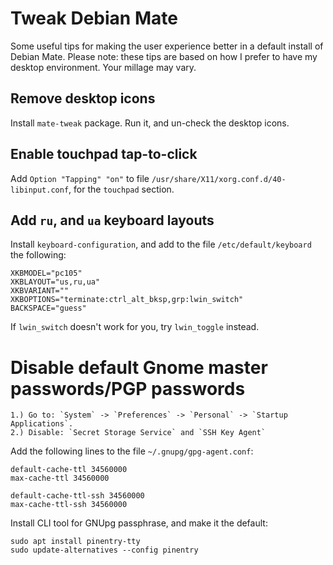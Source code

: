 # Tweak Debian Mate

Some useful tips for making the user experience better in a default install of Debian Mate. Please note: these tips are based on how I prefer to have my desktop environment. Your millage may vary.

## Remove desktop icons

Install `mate-tweak` package. Run it, and un-check the desktop icons.

## Enable touchpad tap-to-click

Add `Option "Tapping" "on"` to file `/usr/share/X11/xorg.conf.d/40-libinput.conf`, for the `touchpad` section.

## Add `ru`, and `ua` keyboard layouts

Install `keyboard-configuration`, and add to the file `/etc/default/keyboard` the following:

```
XKBMODEL="pc105"
XKBLAYOUT="us,ru,ua"
XKBVARIANT=""
XKBOPTIONS="terminate:ctrl_alt_bksp,grp:lwin_switch"
BACKSPACE="guess"
```

If `lwin_switch` doesn't work for you, try `lwin_toggle` instead.

# Disable default Gnome master passwords/PGP passwords

```
1.) Go to: `System` -> `Preferences` -> `Personal` -> `Startup Applications`.
2.) Disable: `Secret Storage Service` and `SSH Key Agent`
```

Add the following lines to the file `~/.gnupg/gpg-agent.conf`:

```
default-cache-ttl 34560000
max-cache-ttl 34560000

default-cache-ttl-ssh 34560000
max-cache-ttl-ssh 34560000
```

Install CLI tool for GNUpg passphrase, and make it the default:

```
sudo apt install pinentry-tty
sudo update-alternatives --config pinentry
```

